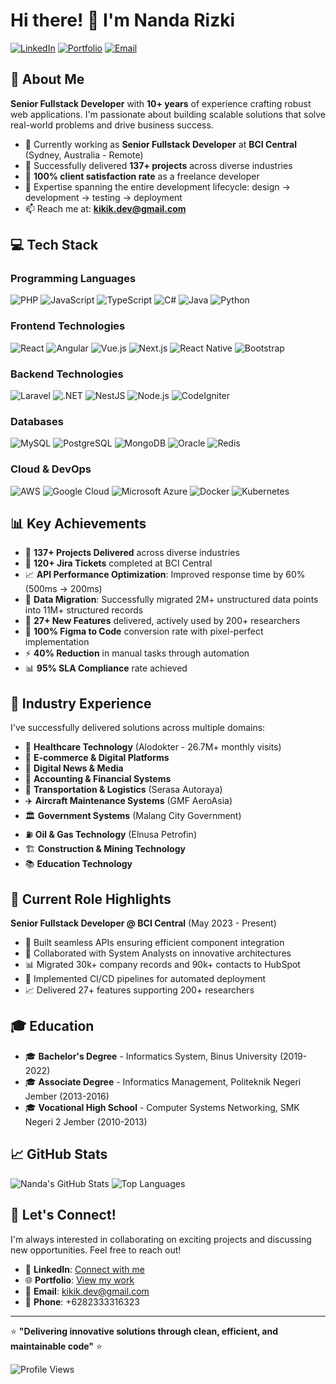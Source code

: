 # Hi there! 👋 I'm Nanda Rizki

[![LinkedIn](https://img.shields.io/badge/LinkedIn-Connect-blue?style=for-the-badge&logo=linkedin)](https://linkedin.com/in/kikikdev)
[![Portfolio](https://img.shields.io/badge/Portfolio-Visit-green?style=for-the-badge&logo=web)](https://kikik.dev)
[![Email](https://img.shields.io/badge/Email-Contact-red?style=for-the-badge&logo=gmail)](mailto:kikik.dev@gmail.com)

## 🚀 About Me

**Senior Fullstack Developer** with **10+ years** of experience crafting robust web applications. I'm passionate about building scalable solutions that solve real-world problems and drive business success.

- 🔭 Currently working as **Senior Fullstack Developer** at **BCI Central** (Sydney, Australia - Remote)
- 🌱 Successfully delivered **137+ projects** across diverse industries
- 💼 **100% client satisfaction rate** as a freelance developer
- 🎯 Expertise spanning the entire development lifecycle: design → development → testing → deployment
- 📫 Reach me at: **kikik.dev@gmail.com**

## 💻 Tech Stack

### Programming Languages
![PHP](https://img.shields.io/badge/PHP-777BB4?style=for-the-badge&logo=php&logoColor=white)
![JavaScript](https://img.shields.io/badge/JavaScript-F7DF1E?style=for-the-badge&logo=javascript&logoColor=black)
![TypeScript](https://img.shields.io/badge/TypeScript-007ACC?style=for-the-badge&logo=typescript&logoColor=white)
![C#](https://img.shields.io/badge/C%23-239120?style=for-the-badge&logo=c-sharp&logoColor=white)
![Java](https://img.shields.io/badge/Java-ED8B00?style=for-the-badge&logo=java&logoColor=white)
![Python](https://img.shields.io/badge/Python-3776AB?style=for-the-badge&logo=python&logoColor=white)

### Frontend Technologies
![React](https://img.shields.io/badge/React-20232A?style=for-the-badge&logo=react&logoColor=61DAFB)
![Angular](https://img.shields.io/badge/Angular-DD0031?style=for-the-badge&logo=angular&logoColor=white)
![Vue.js](https://img.shields.io/badge/Vue.js-35495E?style=for-the-badge&logo=vue.js&logoColor=4FC08D)
![Next.js](https://img.shields.io/badge/Next.js-000000?style=for-the-badge&logo=next.js&logoColor=white)
![React Native](https://img.shields.io/badge/React_Native-20232A?style=for-the-badge&logo=react&logoColor=61DAFB)
![Bootstrap](https://img.shields.io/badge/Bootstrap-563D7C?style=for-the-badge&logo=bootstrap&logoColor=white)

### Backend Technologies
![Laravel](https://img.shields.io/badge/Laravel-FF2D20?style=for-the-badge&logo=laravel&logoColor=white)
![.NET](https://img.shields.io/badge/.NET-5C2D91?style=for-the-badge&logo=.net&logoColor=white)
![NestJS](https://img.shields.io/badge/NestJS-E0234E?style=for-the-badge&logo=nestjs&logoColor=white)
![Node.js](https://img.shields.io/badge/Node.js-43853D?style=for-the-badge&logo=node.js&logoColor=white)
![CodeIgniter](https://img.shields.io/badge/CodeIgniter-EF4223?style=for-the-badge&logo=codeigniter&logoColor=white)

### Databases
![MySQL](https://img.shields.io/badge/MySQL-00000F?style=for-the-badge&logo=mysql&logoColor=white)
![PostgreSQL](https://img.shields.io/badge/PostgreSQL-316192?style=for-the-badge&logo=postgresql&logoColor=white)
![MongoDB](https://img.shields.io/badge/MongoDB-4EA94B?style=for-the-badge&logo=mongodb&logoColor=white)
![Oracle](https://img.shields.io/badge/Oracle-F80000?style=for-the-badge&logo=oracle&logoColor=white)
![Redis](https://img.shields.io/badge/Redis-DC382D?style=for-the-badge&logo=redis&logoColor=white)

### Cloud & DevOps
![AWS](https://img.shields.io/badge/AWS-232F3E?style=for-the-badge&logo=amazon-aws&logoColor=white)
![Google Cloud](https://img.shields.io/badge/Google_Cloud-4285F4?style=for-the-badge&logo=google-cloud&logoColor=white)
![Microsoft Azure](https://img.shields.io/badge/Microsoft_Azure-0089D0?style=for-the-badge&logo=microsoft-azure&logoColor=white)
![Docker](https://img.shields.io/badge/Docker-2496ED?style=for-the-badge&logo=docker&logoColor=white)
![Kubernetes](https://img.shields.io/badge/Kubernetes-326CE5?style=for-the-badge&logo=kubernetes&logoColor=white)

## 📊 Key Achievements

- 🎯 **137+ Projects Delivered** across diverse industries
- 🚀 **120+ Jira Tickets** completed at BCI Central
- 📈 **API Performance Optimization**: Improved response time by 60% (500ms → 200ms)
- 🔄 **Data Migration**: Successfully migrated 2M+ unstructured data points into 11M+ structured records
- 📱 **27+ New Features** delivered, actively used by 200+ researchers
- 🎨 **100% Figma to Code** conversion rate with pixel-perfect implementation
- ⚡ **40% Reduction** in manual tasks through automation
- 📊 **95% SLA Compliance** rate achieved

## 🏢 Industry Experience

I've successfully delivered solutions across multiple domains:

- 🏥 **Healthcare Technology** (Alodokter - 26.7M+ monthly visits)
- 🛒 **E-commerce & Digital Platforms**
- 📰 **Digital News & Media**
- 💼 **Accounting & Financial Systems**
- 🚛 **Transportation & Logistics** (Serasa Autoraya)
- ✈️ **Aircraft Maintenance Systems** (GMF AeroAsia)
- 🏛️ **Government Systems** (Malang City Government)
- ⛽ **Oil & Gas Technology** (Elnusa Petrofin)
- 🏗️ **Construction & Mining Technology**
- 📚 **Education Technology**

## 💼 Current Role Highlights

**Senior Fullstack Developer @ BCI Central** (May 2023 - Present)
- 🔧 Built seamless APIs ensuring efficient component integration
- 🤝 Collaborated with System Analysts on innovative architectures
- 📊 Migrated 30k+ company records and 90k+ contacts to HubSpot
- 🚀 Implemented CI/CD pipelines for automated deployment
- 📈 Delivered 27+ features supporting 200+ researchers

## 🎓 Education

- 🎓 **Bachelor's Degree** - Informatics System, Binus University (2019-2022)
- 🎓 **Associate Degree** - Informatics Management, Politeknik Negeri Jember (2013-2016)
- 🎓 **Vocational High School** - Computer Systems Networking, SMK Negeri 2 Jember (2010-2013)

## 📈 GitHub Stats

![Nanda's GitHub Stats](https://github-readme-stats.vercel.app/api?username=kikik-dev&show_icons=true&theme=radical)
![Top Languages](https://github-readme-stats.vercel.app/api/top-langs/?username=kikik-dev&layout=compact&theme=radical)

## 🤝 Let's Connect!

I'm always interested in collaborating on exciting projects and discussing new opportunities. Feel free to reach out!

- 💼 **LinkedIn**: [Connect with me](https://linkedin.com/in/your-profile)
- 🌐 **Portfolio**: [View my work](https://your-portfolio-url.com)
- 📧 **Email**: kikik.dev@gmail.com
- 📱 **Phone**: +6282333316323

---

⭐️ **"Delivering innovative solutions through clean, efficient, and maintainable code"** ⭐️

![Profile Views](https://komarev.com/ghpv/?username=kikik-dev&color=brightgreen)
